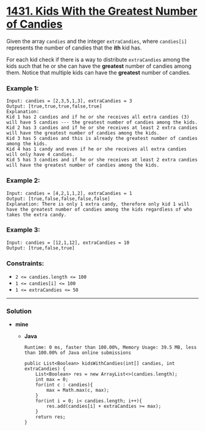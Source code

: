 # [1431. Kids With the Greatest Number of Candies](https://leetcode.com/problems/kids-with-the-greatest-number-of-candies/)

Given the array `candies` and the integer `extraCandies`, where `candies[i]` represents the number of candies that the **ith** kid has.

For each kid check if there is a way to distribute `extraCandies` among the kids such that he or she can have the **greatest** number of candies among them. Notice that multiple kids can have the **greatest** number of candies.

 

### Example 1:
```
Input: candies = [2,3,5,1,3], extraCandies = 3
Output: [true,true,true,false,true] 
Explanation: 
Kid 1 has 2 candies and if he or she receives all extra candies (3) will have 5 candies --- the greatest number of candies among the kids. 
Kid 2 has 3 candies and if he or she receives at least 2 extra candies will have the greatest number of candies among the kids. 
Kid 3 has 5 candies and this is already the greatest number of candies among the kids. 
Kid 4 has 1 candy and even if he or she receives all extra candies will only have 4 candies. 
Kid 5 has 3 candies and if he or she receives at least 2 extra candies will have the greatest number of candies among the kids. 
```

### Example 2:
```
Input: candies = [4,2,1,1,2], extraCandies = 1
Output: [true,false,false,false,false] 
Explanation: There is only 1 extra candy, therefore only kid 1 will have the greatest number of candies among the kids regardless of who takes the extra candy.
```

### Example 3:
```
Input: candies = [12,1,12], extraCandies = 10
Output: [true,false,true]
```

### Constraints:
* `2 <= candies.length <= 100`
* `1 <= candies[i] <= 100`
* `1 <= extraCandies <= 50`

---


### Solution
* **mine**
  * **Java**
  
    `Runtime: 0 ms, faster than 100.00%, Memory Usage: 39.5 MB, less than 100.00% of Java online submissions `
    ```
    public List<Boolean> kidsWithCandies(int[] candies, int extraCandies) {
        List<Boolean> res = new ArrayList<>(candies.length);
        int max = 0;
        for(int c : candies){
            max = Math.max(c, max);
        }
        for(int i = 0; i< candies.length; i++){
            res.add(candies[i] + extraCandies >= max);
        }
        return res;
    }
    ```
